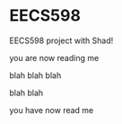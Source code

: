 # EECS598
EECS598 project with Shad!

you are now reading me

blah blah blah

blah blah

you have now read me

